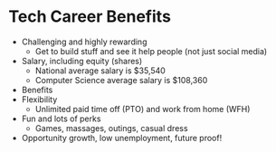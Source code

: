# Tech Career Benefits

- Challenging and highly rewarding
    + Get to build stuff and see it help people (not just social media)
- Salary, including equity (shares)
    + National average salary is $35,540
    + Computer Science average salary is $108,360
- Benefits
- Flexibility 
    + Unlimited paid time off (PTO) and work from home (WFH)
- Fun and lots of perks
    + Games, massages, outings, casual dress
- Opportunity growth, low unemployment, future proof!
